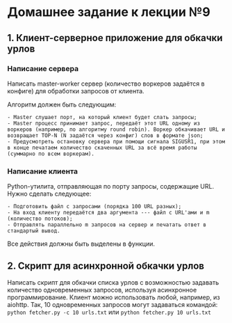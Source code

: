 # Домашнее задание к лекции №9

## 1. Клиент-серверное приложение для обкачки урлов
### Написание сервера
Написать master-worker cервер (количество воркеров задаётся в конфиге) для обработки запросов от клиента.

Алгоритм должен быть следующим:

    - Master слушает порт, на который клиент будет слать запросы;
    - Master процесс принимает запрос, передаёт этот URL одному из воркеров (например, по алгоритму round robin). Воркер обкачивает URL и возвращает TOP-N (N задаётся через конфиг) слов в формате json;
    - Предусмотреть остановку сервера при помощи сигнала SIGUSR1, при этом в конце печатаем количество скаченных URL за всё время работы (суммарно по всем воркерам).


### Написание клиента
Python-утилита, отправляющая по порту запросы, содержащие URL.
Нужно сделать следующее:

    - Подготовить файл с запросами (порядка 100 URL разных);
    - На вход клиенту передаётся два аргумента --- файл с URL'ами и m (количество потоков);
    - Отправлять параллельно m запросов на сервер и печатать ответ в стандартый вывод.


Все действия должны быть выделены в функции.


## 2. Скрипт для асинхронной обкачки урлов
Написать скрипт для обкачки списка урлов с возможностью задавать количество одновременных запросов, используя асинхронное программирование.
Клиент можно использовать любой, например, из aiohttp. Так, 10 одновременных запросов могут задаваться командой:
`python fetcher.py -c 10 urls.txt`
или
`python fetcher.py 10 urls.txt`
